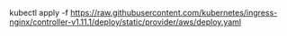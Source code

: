 kubectl apply -f https://raw.githubusercontent.com/kubernetes/ingress-nginx/controller-v1.11.1/deploy/static/provider/aws/deploy.yaml